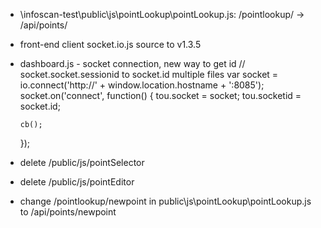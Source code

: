- \infoscan-test\public\js\pointLookup\pointLookup.js:
	/pointlookup/ -> /api/points/

- front-end client socket.io.js source to v1.3.5

- dashboard.js - socket connection, new way to get id
  // socket.socket.sessionid to socket.id multiple files
  var socket = io.connect('http://' + window.location.hostname + ':8085');
  socket.on('connect', function() {
      tou.socket = socket;
      tou.socketid = socket.id; 

      cb();
  });

- delete /public/js/pointSelector
- delete /public/js/pointEditor

- change /pointlookup/newpoint in public\js\pointLookup\pointLookup.js to /api/points/newpoint